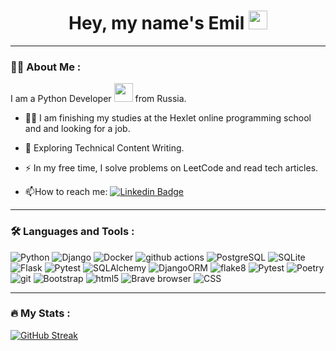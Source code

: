 <div id="header" align="center">
  <h1>
    Hey, my name's Emil
    <img src="https://media.giphy.com/media/hvRJCLFzcasrR4ia7z/giphy.gif" width="30px"/>
  </h1>
</div>

--- 

### :man_technologist: About Me :

I am a Python Developer <img src="https://media.giphy.com/media/WUlplcMpOCEmTGBtBW/giphy.gif" width="30"> from Russia.
- :man_student: I am finishing my studies at the Hexlet online programming school and and looking for a job.

- :seedling: Exploring Technical Content Writing.

- :zap: In my free time, I solve problems on LeetCode and read tech articles.

- :mailbox:How to reach me: [![Linkedin Badge](https://img.shields.io/badge/-LinkedIn-blue?style=flat&logo=Linkedin&logoColor=white)](https://www.linkedin.com/in/emil-murxin-6389aa270/)
---

### :hammer_and_wrench: Languages and Tools :

<p>
  <img alt="Python" src="https://img.shields.io/badge/-Python?style=flat-square&logo=python&logoColor=white" />
  <img alt="Django" src="https://img.shields.io/badge/Django?style=flat-square&logo=django&logoColor=white" /> 
  <img alt="Docker" src="https://img.shields.io/badge/-Docker-46a2f1?style=flat-square&logo=docker&logoColor=white" />
  <img alt="github actions" src="https://img.shields.io/badge/-Github_Actions-2088FF?style=flat-square&logo=github-actions&logoColor=white" />
  <img alt="PostgreSQL" src="https://img.shields.io/badge/-PostgreSQL?style=flat-square&logo=postgrepsq&logoColor=white" />
  <img alt="SQLite" src="https://img.shields.io/badge/SQLite?style=flat-square&logo=typescript&logoColor=white" />
  <img alt="Flask" src="https://img.shields.io/badge/-Flask?style=flat-square&logo=insomnia&logoColor=white" />
  <img alt="Pytest" src="https://img.shields.io/badge/-Pytest?style=flat-square&logo=apollo-graphql&logoColor=white" />
  <img alt="SQLAlchemy" src="https://img.shields.io/badge/-Heroku-430098?style=flat-square&logo=heroku&logoColor=white" />
  <img alt="DjangoORM" src="https://img.shields.io/badge/-Redux-764ABC?style=flat-square&logo=redux&logoColor=white" />
  <img alt="flake8" src="https://img.shields.io/badge/-GraphQL-E10098?style=flat-square&logo=graphql&logoColor=white" />
  <img alt="Pytest" src="https://img.shields.io/badge/-Sass-CC6699?style=flat-square&logo=sass&logoColor=white" />
  <img alt="Poetry" src="https://img.shields.io/badge/-Styled_Components-db7092?style=flat-square&logo=styled-components&logoColor=white" />
  <img alt="git" src="https://img.shields.io/badge/-Git-F05032?style=flat-square&logo=git&logoColor=white" />
  <img alt="Bootstrap" src="https://img.shields.io/badge/-NestJs-ea2845?style=flat-square&logo=nestjs&logoColor=white" />
  <img alt="html5" src="https://img.shields.io/badge/-HTML5-E34F26?style=flat-square&logo=html5&logoColor=white" />
  <img alt="Brave browser" src="https://img.shields.io/badge/-Brave_Browser-FB542B?style=flat-square&logo=brave&logoColor=white" />
  <img alt="CSS" src="https://img.shields.io/badge/-Rollup-EC4A3F?style=flat-square&logo=rollup.js&logoColor=white" />
</p>

---

### :fire: My Stats :
[![GitHub Streak](http://github-readme-streak-stats.herokuapp.com?user=emilmorua&theme=dark&background=000000)](https://git.io/streak-stats)
